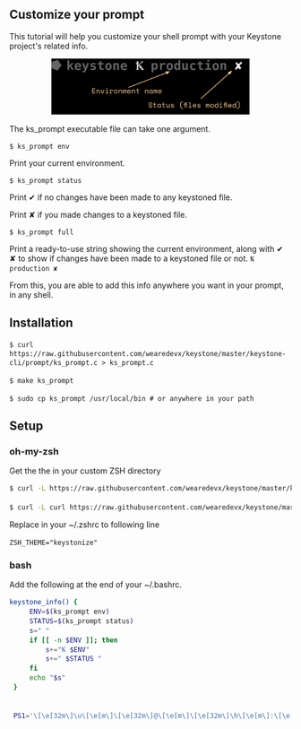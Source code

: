 ## Customize your prompt

This tutorial will help you customize your shell prompt with your Keystone project's related info.

<p align="center">
    <img src="prompt-example.png" height="100"/>
</p>

The ks_prompt executable file can take one argument.

```
$ ks_prompt env
```

Print your current environment.

```
$ ks_prompt status
```

Print ✔ if no changes have been made to any keystoned file.

Print ✘ if you made changes to a keystoned file.

```
$ ks_prompt full
```

Print a ready-to-use string showing the current environment, along with ✔ ✘ to show if changes have been made to a keystoned file or not. `Ꝅ production ✘`

From this, you are able to add this info anywhere you want in your prompt, in any shell.

## Installation

```
$ curl https://raw.githubusercontent.com/wearedevx/keystone/master/keystone-cli/prompt/ks_prompt.c > ks_prompt.c

$ make ks_prompt

$ sudo cp ks_prompt /usr/local/bin # or anywhere in your path
```

## Setup

### oh-my-zsh

Get the the in your custom ZSH directory

```bash
$ curl -L https://raw.githubusercontent.com/wearedevx/keystone/master/keystone-cli/prompt/keystonize.zsh-theme > $ZSH/themes/keystonize.zsh-theme

$ curl -L curl https://raw.githubusercontent.com/wearedevx/keystone/master/keystone-cli/prompt/ks_status.zsh > $ZSH/lib/ks_status.zsh

```

Replace in your ~/.zshrc to following line

`ZSH_THEME="keystonize"`

### bash

Add the following at the end of your ~/.bashrc.

```bash
keystone_info() {
     ENV=$(ks_prompt env)
     STATUS=$(ks_prompt status)
     s=" "
     if [[ -n $ENV ]]; then
         s+="Ꝅ $ENV"
         s+=" $STATUS "
     fi
     echo "$s"
 }


 PS1='\[\e[32m\]\u\[\e[m\]\[\e[32m\]@\[\e[m\]\[\e[32m\]\h\[\e[m\]:\[\e[34m\]\w\[\e[m\]$(keystone_info)\$ '
```
